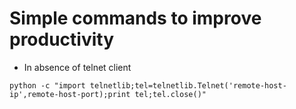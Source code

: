 # Simple commands to improve productivity

- In absence of telnet client 

``
python -c "import telnetlib;tel=telnetlib.Telnet('remote-host-ip',remote-host-port);print tel;tel.close()" ``